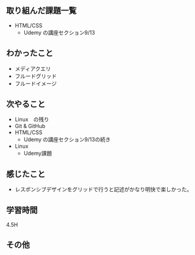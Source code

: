 ## 取り組んだ課題一覧
- HTML/CSS
  - Udemy の講座セクション9/13
## わかったこと
- メディアクエリ
- フルードグリッド
- フルードイメージ
## 次やること
- Linux　の残り
- Git & GitHub
- HTML/CSS
  - Udemy の講座セクション9/13の続き
- Linux
  - Udemy課題

## 感じたこと
- レスポンシブデザインをグリッドで行うと記述がかなり明快で楽しかった。
## 学習時間
4.5H
## その他
